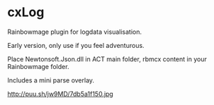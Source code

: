 # cxLog

Rainbowmage plugin for logdata visualisation.

Early version, only use if you feel adventurous.

Place Newtonsoft.Json.dll in ACT main folder, rbmcx content in your Rainbowmage folder.

Includes a mini parse overlay.

http://puu.sh/jw9MD/7db5a1f150.jpg
